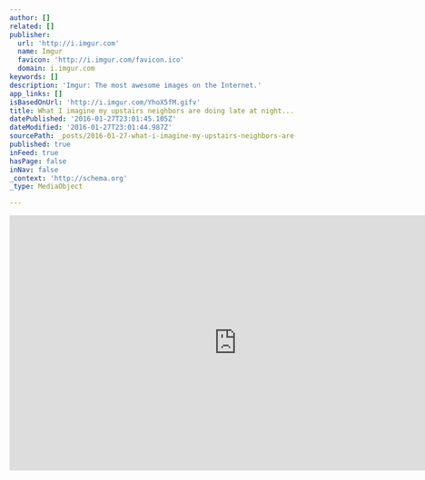```yaml
---
author: []
related: []
publisher:
  url: 'http://i.imgur.com'
  name: Imgur
  favicon: 'http://i.imgur.com/favicon.ico'
  domain: i.imgur.com
keywords: []
description: 'Imgur: The most awesome images on the Internet.'
app_links: []
isBasedOnUrl: 'http://i.imgur.com/YhoX5fM.gifv'
title: What I imagine my upstairs neighbors are doing late at night...
datePublished: '2016-01-27T23:01:45.105Z'
dateModified: '2016-01-27T23:01:44.987Z'
sourcePath: _posts/2016-01-27-what-i-imagine-my-upstairs-neighbors-are-doing-late-at-night.md
published: true
inFeed: true
hasPage: false
inNav: false
_context: 'http://schema.org'
_type: MediaObject

---
```

<iframe src="http://cdn.embedly.com/widgets/media.html?src=https%3A%2F%2Fi.imgur.com%2FYhoX5fM.mp4&amp;src_secure=1&amp;url=http%3A%2F%2Fi.imgur.com%2FYhoX5fM.gifv&amp;image=http%3A%2F%2Fi.imgur.com%2FYhoX5fMh.jpg&amp;key=b7d04c9b404c499eba89ee7072e1c4f7&amp;type=video%2Fmp4&amp;schema=imgur" width="800" height="450" scrolling="no" frameborder="0" allowfullscreen="allowfullscreen" style=""></iframe>